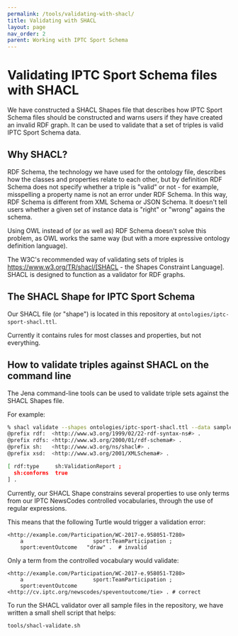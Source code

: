```yaml
---
permalink: /tools/validating-with-shacl/
title: Validating with SHACL
layout: page
nav_order: 2
parent: Working with IPTC Sport Schema
---
```

# Validating IPTC Sport Schema files with SHACL

We have constructed a SHACL Shapes file that describes how IPTC Sport Schema
files should be constructed and warns users if they have created an invalid
RDF graph. It can be used to validate that a set of triples is valid IPTC Sport
Schema data.

## Why SHACL?

RDF Schema, the technology we have used for the ontology file, describes
how the classes and properties relate to each other, but by definition
RDF Schema does not specify whether a triple is "valid" or not - for example,
misspelling a property name is not an error under RDF Schema. In this way, RDF
Schema is different from XML Schema or JSON Schema. It doesn't tell users
whether a given set of instance data is "right" or "wrong" agains the schema.

Using OWL instead of (or as well as) RDF Schema doesn't solve this problem,
as OWL works the same way (but with a more expressive ontology definition
language).

The W3C's recommended way of validating sets of triples is
https://www.w3.org/TR/shacl/[SHACL - the Shapes Constraint Language]. SHACL
is designed to function as a validator for RDF graphs.

## The SHACL Shape for IPTC Sport Schema

Our SHACL file (or "shape") is located in this repository at
`ontologies/iptc-sport-shacl.ttl`.

Currently it contains rules for most classes and properties, but
not everything.

## How to validate triples against SHACL on the command line

The Jena command-line tools can be used to validate triple sets against the
SHACL Shapes file.

For example:

```bash
% shacl validate --shapes ontologies/iptc-sport-shacl.ttl --data samples/ttl/soccer-match-01.ttl 
@prefix rdf:  <http://www.w3.org/1999/02/22-rdf-syntax-ns#> .
@prefix rdfs: <http://www.w3.org/2000/01/rdf-schema#> .
@prefix sh:   <http://www.w3.org/ns/shacl#> .
@prefix xsd:  <http://www.w3.org/2001/XMLSchema#> .

[ rdf:type     sh:ValidationReport ;
  sh:conforms  true
] .
```

Currently, our SHACL Shape constrains several properties to use only terms from
our IPTC NewsCodes controlled vocabularies, through the use of regular expressions.

This means that the following Turtle would trigger a validation error:

```
<http://example.com/Participation/WC-2017-e.958051-T280>
    a                      sport:TeamParticipation ;
    sport:eventOutcome   "draw" .  # invalid
```

Only a term from the controlled vocabulary would validate:

```
<http://example.com/Participation/WC-2017-e.958051-T280>
    a                      sport:TeamParticipation ;
    sport:eventOutcome   <http://cv.iptc.org/newscodes/speventoutcome/tie> . # correct
```

To run the SHACL validator over all sample files in the repository, we have written
a small shell script that helps:

```bash
tools/shacl-validate.sh
```
